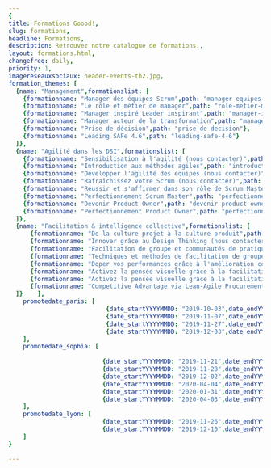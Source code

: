 ```yaml
---
{
title: Formations Goood!,
slug: formations,
headline: Formations,
description: Retrouvez notre catalogue de formations.,
layout: formations.html,
changefreq: daily,
priority: 1,
imagereseauxsociaux: header-events-th2.jpg,
formation_themes: [
  {name: "Management",formationslist: [
    {formationname: "Manager des équipes Scrum",path: "manager-equipes-scrum"},
    {formationname: "Le rôle et métier de manager",path: "role-metier-manager"},
    {formationname: "Manager inspiré Leader inspirant",path: "manager-inspire-leader-inspirant"},
    {formationname: "Manager acteur de la transformation",path: "manager-acteur-de-la-transformation"},
    {formationname: "Prise de décision",path: "prise-de-decision"},
    {formationname: "Leading SAFe 4.6",path: "leading-safe-4-6"}
  ]},
  {name: "Agilité dans les DSI",formationslist: [
    {formationname: "Sensibilisation à l'agilité (nous contacter)",path: ""},
    {formationname: "Introduction aux méthodes agiles",path: "introduction-methodes-agiles"},
    {formationname: "Développer l'agilité des équipes (nous contacter)",path: ""},
    {formationname: "Rafraîchissez votre Scrum (nous contacter)",path: ""},
    {formationname: "Réussir et s'affirmer dans son rôle de Scrum Master",path: "scrum-master"},
    {formationname: "Perfectionnement Scrum Master",path: "perfectionnement-scrum-master"},
    {formationname: "Devenir Product Owner",path: "devenir-product-owner"},
    {formationname: "Perfectionnement Product Owner",path: "perfectionnement-product-owner"}
  ]},
  {name: "Facilitation & intelligence collective",formationslist: [
      {formationname: "De la culture projet à la culture produit",path: "culture-projet-a-culture-produit"},
      {formationname: "Innover grâce au Design Thinking (nous contacter)",path: ""},
      {formationname: "Facilitation de groupe et communautés de pratiques (COP)",path: "facilitation-de-groupe-et-communautes-de-pratiques"},
      {formationname: "Techniques et méthodes de facilitation de groupe - ToP",path: "techniques-et-methodes-de-facilitation-de-groupe"},
      {formationname: "Doper vos performances grâce à l'amélioration continue (nous contacter)",path: ""},
      {formationname: "Activez la pensée visuelle grâce à la facilitation graphique - niveau 1",path: "pensee-visuelle-niveau1"},
      {formationname: "Activez la pensée visuelle grâce à la facilitation graphique - niveau 2",path: "facilitation-graphique-avancee-2jours"},
      {formationname: "Competitive Advantage via Lean-Agile Procurement (LAP1)",path: "lean-agile-procurement-1"}
  ]}    ],
    promotedate_paris: [                         
                           {date_startYYYYMMDD: "2019-10-03",date_endYYYYMMDD: "2019-10-03",date_start: "03/10/2019",formationname: "Activez la pensée visuelle grâce à la facilitation graphique", path: "pensee-visuelle-niveau1"},
                           {date_startYYYYMMDD: "2019-11-07",date_endYYYYMMDD: "2019-11-07",date_start: "07/11/2019",formationname: "Activez la pensée visuelle grâce à la facilitation graphique", path: "pensee-visuelle-niveau1"},
                           {date_startYYYYMMDD: "2019-11-27",date_endYYYYMMDD: "2019-11-29",date_start: "27/11/2019",formationname: "Techniques et méthodes de facilitation de groupe", path: "techniques-et-methodes-de-facilitation-de-groupe/"},
                           {date_startYYYYMMDD: "2019-12-03",date_endYYYYMMDD: "2019-12-03",date_start: "03/12/2019",formationname: "Activez la pensée visuelle grâce à la facilitation graphique", path: "pensee-visuelle-niveau1"},
    ],
    promotedate_sophia: [
                                            
                          {date_startYYYYMMDD: "2019-11-21",date_endYYYYMMDD: "2019-11-22",date_start: "21/11/2019",formationname: "Réussir et s'affirmer dans son rôle de Scrum Master", path: "scrum-master"},
                          {date_startYYYYMMDD: "2019-11-28",date_endYYYYMMDD: "2019-11-29",date_start: "28/11/2019",formationname: "Devenir Product Owner", path: "devenir-product-owner"},
                          {date_startYYYYMMDD: "2019-12-02",date_endYYYYMMDD: "2019-12-2",date_start: "2/12/2019",formationname: "Activez la pensée visuelle grâce à la facilitation graphique - niveau 2", path: "facilitation-graphique-avancee-2jours"},
                          {date_startYYYYMMDD: "2020-04-04",date_endYYYYMMDD: "2020-04-06",date_start: "04/04/2020",formationname: "Techniques et méthodes de facilitation de groupe", path: "techniques-et-methodes-de-facilitation-de-groupe/"},
                          {date_startYYYYMMDD: "2020-01-31",date_endYYYYMMDD: "2020-01-31",date_start: "31/01/2020",formationname: "Activez la pensée visuelle grâce à la facilitation graphique", path: "pensee-visuelle-niveau1"},
                          {date_startYYYYMMDD: "2020-04-03",date_endYYYYMMDD: "2020-04-03",date_start: "03/04/2020",formationname: "Activez la pensée visuelle grâce à la facilitation graphique", path: "pensee-visuelle-niveau1"},
    ],
    promotedate_lyon: [
                          {date_startYYYYMMDD: "2019-11-26",date_endYYYYMMDD: "2019-11-27",date_start: "26-27/11/2019",formationname: "Le rôle et métier de manager", path: "role-metier-manager"},
                          {date_startYYYYMMDD: "2019-12-10",date_endYYYYMMDD: "2019-12-11",date_start: "10-11/12/2019",formationname: "Le rôle et métier de manager", path: "role-metier-manager"},
    ]
}

---
```

